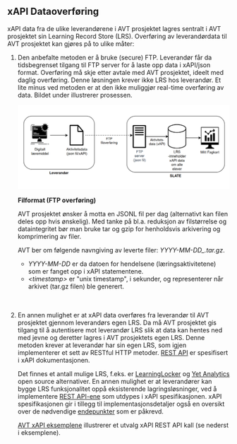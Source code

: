 ## xAPI Dataoverføring

xAPI data  fra de ulike leverandørene i AVT prosjektet lagres sentralt i AVT prosjektet sin Learning Record Store (LRS). Overføring av leverandørdata til AVT prosjektet kan gjøres på to ulike måter:

1) Den anbefalte metoden er å bruke (secure) FTP. Leverandør får da tidsbegrenset tilgang til FTP server for å laste opp data i xAPI/json format. Overføring må skje etter avtale med AVT prosjektet, ideelt med daglig overføring. Denne løsningen krever ikke LRS hos leverandør. Et lite minus ved metoden er at den ikke muliggjør real-time overføring av data. Bildet under illustrerer prosessen.

    ![FTP](./bilder/ftp%20dataoverfoering.png)
    
    **Filformat (FTP overføring)** 

    AVT prosjektet ønsker å motta en JSONL fil per dag (alternativt kan filen deles opp hvis ønskelig). Med tanke på bl.a. reduksjon av filstørrelse og dataintegritet bør man bruke tar og gzip for henholdsvis arkivering og komprimering av filer. 
    
    AVT ber om følgende navngiving av leverte filer: *YYYY-MM-DD_<timestamp>.tar.gz*.

    - *YYYY-MM-DD* er da datoen for hendelsene (læringsaktivitetene) som er fanget opp i xAPI statementene.
    - *\<timestamp\>* er "unix timestamp", i sekunder, og representerer når arkivet (tar.gz filen) ble generert.
    \
    \
    &nbsp;
    
2) En annen mulighet er at xAPI data overføres fra leverandør til AVT prosjektet gjennom leverandørs egen LRS. Da må AVT prosjektet gis tilgang til å autentisere mot leverandør LRS slik at data kan hentes ned med jevne og deretter lagres i AVT prosjektets egen LRS. Denne metoden krever at leverandør har sin egen LRS, som igjen implementerer et sett av RESTful HTTP metoder. [REST API](https://github.com/adlnet/xAPI-Spec/blob/master/xAPI-Communication.md#20-resources) er spesifisert i xAPI dokumentasjonen. 

    Det finnes et antall mulige LRS, f.eks. er [LearningLocker](https://docs.learninglocker.net/welcome/#) og [Yet Analytics](https://www.yetanalytics.com/news/yet-analytics-releases-sql-lrs-a-new-open-source-xapi-learning-record-store) open source alternativer. En annen mulighet er at leverandører kan bygge LRS funksjonalitet oppå eksisterende lagringsløsninger, ved å implementere [REST API-ene](https://github.com/adlnet/xAPI-Spec/blob/master/xAPI-Communication.md#20-resources) som utdypes i xAPI spesifikasjonen. xAPI spesifikasjonen gir i tillegg til implementasjonsdetaljer også en oversikt over de nødvendige [endepunkter](https://github.com/adlnet/xAPI-Spec/blob/master/xAPI-Communication.md#appendix-b-table-of-all-resources) som er påkrevd.

    [AVT xAPI eksemplene](./eksempler.md) illustrerer et utvalg xAPI REST API kall (se nederst i eksemplene).